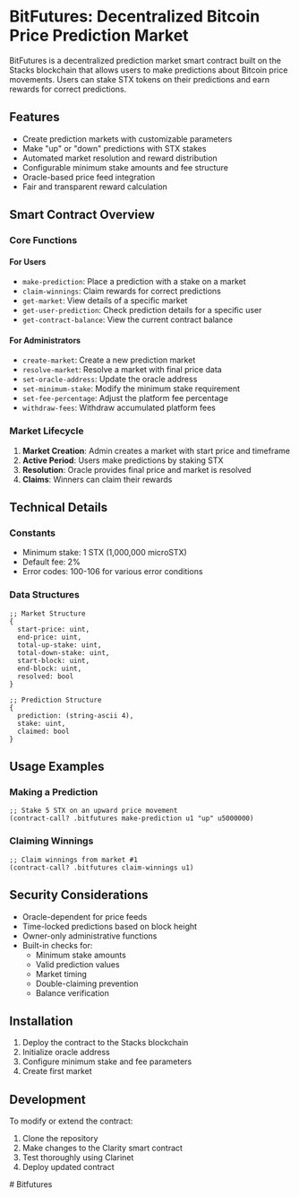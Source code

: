 # BitFutures: Decentralized Bitcoin Price Prediction Market

BitFutures is a decentralized prediction market smart contract built on the Stacks blockchain that allows users to make predictions about Bitcoin price movements. Users can stake STX tokens on their predictions and earn rewards for correct predictions.

## Features

- Create prediction markets with customizable parameters
- Make "up" or "down" predictions with STX stakes
- Automated market resolution and reward distribution
- Configurable minimum stake amounts and fee structure
- Oracle-based price feed integration
- Fair and transparent reward calculation

## Smart Contract Overview

### Core Functions

#### For Users
- `make-prediction`: Place a prediction with a stake on a market
- `claim-winnings`: Claim rewards for correct predictions
- `get-market`: View details of a specific market
- `get-user-prediction`: Check prediction details for a specific user
- `get-contract-balance`: View the current contract balance

#### For Administrators
- `create-market`: Create a new prediction market
- `resolve-market`: Resolve a market with final price data
- `set-oracle-address`: Update the oracle address
- `set-minimum-stake`: Modify the minimum stake requirement
- `set-fee-percentage`: Adjust the platform fee percentage
- `withdraw-fees`: Withdraw accumulated platform fees

### Market Lifecycle

1. **Market Creation**: Admin creates a market with start price and timeframe
2. **Active Period**: Users make predictions by staking STX
3. **Resolution**: Oracle provides final price and market is resolved
4. **Claims**: Winners can claim their rewards

## Technical Details

### Constants
- Minimum stake: 1 STX (1,000,000 microSTX)
- Default fee: 2%
- Error codes: 100-106 for various error conditions

### Data Structures

```clarity
;; Market Structure
{
  start-price: uint,
  end-price: uint,
  total-up-stake: uint,
  total-down-stake: uint,
  start-block: uint,
  end-block: uint,
  resolved: bool
}

;; Prediction Structure
{
  prediction: (string-ascii 4),
  stake: uint,
  claimed: bool
}
```

## Usage Examples

### Making a Prediction

```clarity
;; Stake 5 STX on an upward price movement
(contract-call? .bitfutures make-prediction u1 "up" u5000000)
```

### Claiming Winnings

```clarity
;; Claim winnings from market #1
(contract-call? .bitfutures claim-winnings u1)
```

## Security Considerations

- Oracle-dependent for price feeds
- Time-locked predictions based on block height
- Owner-only administrative functions
- Built-in checks for:
  - Minimum stake amounts
  - Valid prediction values
  - Market timing
  - Double-claiming prevention
  - Balance verification

## Installation

1. Deploy the contract to the Stacks blockchain
2. Initialize oracle address
3. Configure minimum stake and fee parameters
4. Create first market

## Development

To modify or extend the contract:

1. Clone the repository
2. Make changes to the Clarity smart contract
3. Test thoroughly using Clarinet
4. Deploy updated contract

#   B i t f u t u r e s  
 